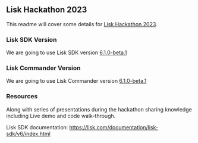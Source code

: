 ## Lisk Hackathon 2023

This readme will cover some details for [Lisk Hackathon 2023](https://hackathon.lisk.com/).

### Lisk SDK Version

We are going to use Lisk SDK version [6.1.0-beta.1](https://github.com/LiskHQ/lisk-sdk/releases/tag/v6.1.0-beta.1)

### Lisk Commander Version

We are going to use Lisk Commander version [6.1.0-beta.1](https://www.npmjs.com/package/lisk-commander/v/6.1.0-beta.1)

### Resources

Along with series of presentations during the hackathon sharing knowledge including Live demo and code walk-through.

Lisk SDK documentation: https://lisk.com/documentation/lisk-sdk/v6/index.html
